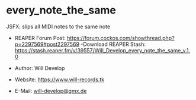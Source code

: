 # every_note_the_same
JSFX: slips all MIDI notes to the same note

- REAPER Forum Post: https://forum.cockos.com/showthread.php?p=2297569#post2297569
-Download REAPER Stash: https://stash.reaper.fm/v/39557/Will_Develop_every_note_the_same_v.1.0

- Author: Will Develop 
- Website: https://www.will-records.tk
- E-Mail: will-develop@gmx.de
